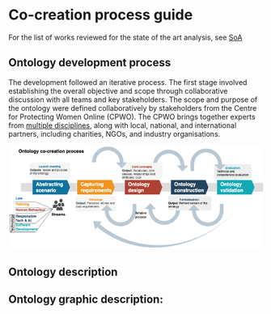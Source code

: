 # Co-creation process guide

For the list of works reviewed for the state of the art analysis, see [SoA](SoA-onlineHarms-taxonomies.csv)

## Ontology development process

The development followed an iterative process. The first stage involved establishing the overall objective and scope through collaborative discussion with all teams and key stakeholders. The scope and purpose of the ontology were defined collaboratively by stakeholders from the Centre for Protecting Women Online (CPWO). The CPWO brings together experts from [multiple disciplines](https://university.open.ac.uk/centres/protecting-women-online/team), along with local, national, and international partners, including charities, NGOs, and industry organisations.

![Ontology development graphic description](ontology-approach.png?raw=true "Ontology development graphic description")


## Ontology description


## Ontology graphic description:





